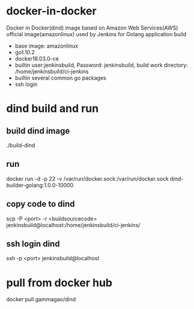 # docker-in-docker
Docker in Docker(dind) image based on Amazon Web Services(AWS) official image(amazonlinux) used by Jenkins for Golang application build
- base image: amazonlinux
- go1.10.2
- docker18.03.0-ce
- builtin user:jenkinsbuild, Password: jenkinsbuild, build work directory: /home/jenkinsbuild/ci-jenkins
- builtin several common go packages
- ssh login

# dind build and run

## build dind image
./build-dind

## run
docker run -d -p 22 -v /var/run/docker.sock:/var/run/docker.sock dind-builder-golang:1.0.0-10000  

## copy code to dind
scp -P \<port\> -r \<buildsourcecode\> jenkinsbuild@localhost:/home/jenkinsbuild/ci-jenkins/  

## ssh login dind
ssh -p \<port\> jenkinsbuild@localhost  


# pull from docker hub
docker pull gammagao/dind  

